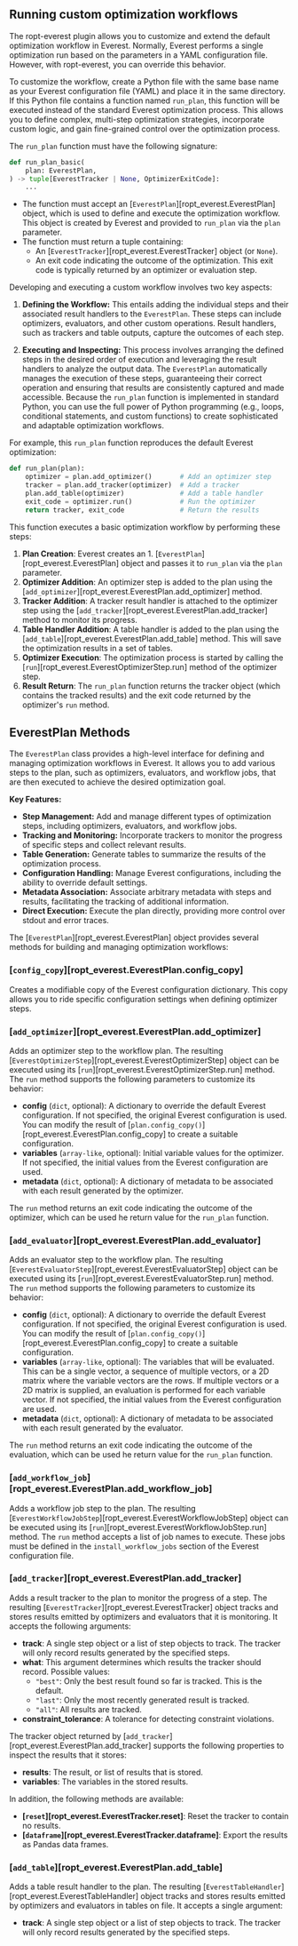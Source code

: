 ## Running custom optimization workflows

The ropt-everest plugin allows you to customize and extend the default
optimization workflow in Everest. Normally, Everest performs a single
optimization run based on the parameters in a YAML configuration file. However,
with ropt-everest, you can override this behavior.

To customize the workflow, create a Python file with the same base name as your
Everest configuration file (YAML) and place it in the same directory. If this
Python file contains a function named `run_plan`, this function will be executed
instead of the standard Everest optimization process. This allows you to define
complex, multi-step optimization strategies, incorporate custom logic, and gain
fine-grained control over the optimization process.

The `run_plan` function must have the following signature:

```py
def run_plan_basic(
    plan: EverestPlan,
) -> tuple[EverestTracker | None, OptimizerExitCode]:
    ...
```

- The function must accept an [`EverestPlan`][ropt_everest.EverestPlan] object,
   which is used to define and execute the optimization workflow. This object is
   created by Everest and provided to `run_plan` via the `plan` parameter.
- The function must return a tuple containing:
    - An [`EverestTracker`][ropt_everest.EverestTracker] object (or `None`).
    - An exit code indicating the outcome of the optimization. This exit code is
      typically returned by an optimizer or evaluation step.

Developing and executing a custom workflow involves two key aspects:

1.  **Defining the Workflow:** This entails adding the individual steps and
    their associated result handlers to the `EverestPlan`. These steps can
    include optimizers, evaluators, and other custom operations. Result
    handlers, such as trackers and table outputs, capture the outcomes of each
    step.

2.  **Executing and Inspecting:** This process involves arranging the defined
    steps in the desired order of execution and leveraging the result handlers
    to analyze the output data. The `EverestPlan` automatically manages the
    execution of these steps, guaranteeing their correct operation and ensuring
    that results are consistently captured and made accessible. Because the
    `run_plan` function is implemented in standard Python, you can use the full
    power of Python programming (e.g., loops, conditional statements, and custom
    functions) to create sophisticated and adaptable optimization workflows.

For example, this `run_plan` function reproduces the default Everest optimization:

```py
def run_plan(plan):
    optimizer = plan.add_optimizer()       # Add an optimizer step
    tracker = plan.add_tracker(optimizer)  # Add a tracker
    plan.add_table(optimizer)              # Add a table handler
    exit_code = optimizer.run()            # Run the optimizer
    return tracker, exit_code              # Return the results
```

This function executes a basic optimization workflow by performing these steps:

1.  **Plan Creation**: Everest creates an 1.
    [`EverestPlan`][ropt_everest.EverestPlan] object and passes it to `run_plan`
    via the `plan` parameter.
2.  **Optimizer Addition**: An optimizer step is added to the plan using the
    [`add_optimizer`][ropt_everest.EverestPlan.add_optimizer] method.
3.  **Tracker Addition**: A tracker result handler is attached to the optimizer
    step using the [`add_tracker`][ropt_everest.EverestPlan.add_tracker] method
    to monitor its progress.
4.  **Table Handler Addition**: A table handler is added to the plan using the
    [`add_table`][ropt_everest.EverestPlan.add_table] method. This will save the
    optimization results in a set of tables.
5.  **Optimizer Execution**: The optimization process is started by calling the
    [`run`][ropt_everest.EverestOptimizerStep.run] method of the optimizer step.
6.  **Result Return**: The `run_plan` function returns the tracker object (which
    contains the tracked results) and the exit code returned by the optimizer's
    `run` method.


## EverestPlan Methods

The `EverestPlan` class provides a high-level interface for defining and
managing optimization workflows in Everest. It allows you to add various
steps to the plan, such as optimizers, evaluators, and workflow jobs, that
are then executed to achieve the desired optimization goal.

**Key Features:**


- **Step Management:** Add and manage different types of optimization steps,
    including optimizers, evaluators, and workflow jobs.
- **Tracking and Monitoring:** Incorporate trackers to monitor the progress of
    specific steps and collect relevant results.
- **Table Generation:** Generate tables to summarize the results of the
    optimization process.
- **Configuration Handling:** Manage Everest configurations, including the
    ability to override default settings.
- **Metadata Association:** Associate arbitrary metadata with steps and results,
   facilitating the tracking of additional information.
- **Direct Execution:** Execute the plan directly, providing more control over
    stdout and error traces.

The [`EverestPlan`][ropt_everest.EverestPlan] object provides several methods for building and managing optimization workflows:

### [`config_copy`][ropt_everest.EverestPlan.config_copy]
Creates a modifiable copy of the Everest configuration dictionary. This copy
allows you to ride specific configuration settings when defining optimizer
steps.

### [`add_optimizer`][ropt_everest.EverestPlan.add_optimizer]
Adds an optimizer step to the workflow plan. The resulting
[`EverestOptimizerStep`][ropt_everest.EverestOptimizerStep] object can be
executed using its [`run`][ropt_everest.EverestOptimizerStep.run] method. The
`run` method supports the following parameters to customize its behavior:

- **config** (`dict`, optional): A dictionary to override the default Everest
    configuration. If not specified, the original Everest configuration is used.
    You can modify the result of
    [`plan.config_copy()`][ropt_everest.EverestPlan.config_copy] to create a
    suitable configuration.
- **variables** (`array-like`, optional): Initial variable values for the
    optimizer. If not specified, the initial values from the Everest
    configuration are used.
- **metadata** (`dict`, optional): A dictionary of metadata to be associated
    with each result generated by the optimizer.

The `run` method returns an exit code indicating the outcome of the optimizer,
which can be used he return value for the `run_plan` function.
    
### [`add_evaluator`][ropt_everest.EverestPlan.add_evaluator]
Adds an evaluator step to the workflow plan. The resulting
[`EverestEvaluatorStep`][ropt_everest.EverestEvaluatorStep] object can be
executed using its [`run`][ropt_everest.EverestEvaluatorStep.run] method. The
`run` method supports the following parameters to customize its behavior:

- **config** (`dict`, optional): A dictionary to override the default Everest
    configuration. If not specified, the original Everest configuration is used.
    You can modify the result of
    [`plan.config_copy()`][ropt_everest.EverestPlan.config_copy] to create a
    suitable configuration.
- **variables** (`array-like`, optional): The variables that will be evaluated.
    This can be a single vector, a sequence of multiple vectors, or a 2D matrix
    where the variable vectors are the rows. If multiple vectors or a 2D matrix
    is supplied, an evaluation is performed for each variable vector. If not
    specified, the initial values from the Everest configuration are used.
- **metadata** (`dict`, optional): A dictionary of metadata to be associated
    with each result generated by the evaluator.

The `run` method returns an exit code indicating the outcome of the evaluation,
which can be used he return value for the `run_plan` function.

### [`add_workflow_job`][ropt_everest.EverestPlan.add_workflow_job]
Adds a workflow job step to the plan. The resulting
[`EverestWorkflowJobStep`][ropt_everest.EverestWorkflowJobStep] object can be
executed using its [`run`][ropt_everest.EverestWorkflowJobStep.run] method. The
`run` method accepts a list of job names to execute. These jobs must be defined
in the `install_workflow_jobs` section of the Everest configuration file.


### [`add_tracker`][ropt_everest.EverestPlan.add_tracker]
Adds a result tracker to the plan to monitor the progress of a step. The
resulting [`EverestTracker`][ropt_everest.EverestTracker] object tracks and
stores results emitted by optimizers and evaluators that it is monitoring.
It accepts the following arguments:

- **track**: A single step object or a list of step objects to track. The
    tracker will only record results generated by the specified steps.
- **what**: This argument determines which results the tracker should
    record. Possible values:
    - `"best"`: Only the best result found so far is tracked. This is the default.
    - `"last"`: Only the most recently generated result is tracked.
    - `"all"`: All results are tracked.
- **constraint_tolerance**: A tolerance for detecting constraint violations.

The tracker object returned by [`add_tracker`][ropt_everest.EverestPlan.add_tracker]
supports the following properties to inspect the results that it stores:

- **results**:   The result, or list of results that is stored.
- **variables**: The variables in the stored results.

In addition, the following methods are available:

- **[`reset`][ropt_everest.EverestTracker.reset]**: Reset the tracker to contain
    no results.
- **[`dataframe`][ropt_everest.EverestTracker.dataframe]**: Export the results
    as Pandas data frames.

### [`add_table`][ropt_everest.EverestPlan.add_table]
Adds a table result handler to the plan. The resulting
[`EverestTableHandler`][ropt_everest.EverestTableHandler] object tracks and
stores results emitted by optimizers and evaluators in tables on file. It
accepts a single argument:

- **track**: A single step object or a list of step objects to track. The
    tracker will only record results generated by the specified steps.

